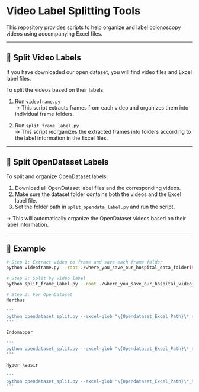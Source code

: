 # Video Label Splitting Tools

This repository provides scripts to help organize and label colonoscopy videos using accompanying Excel files.

---

## 📁 Split Video Labels

If you have downloaded our open dataset, you will find video files and Excel label files.

To split the videos based on their labels:

1. Run `videoframe.py`  
   → This script extracts frames from each video and organizes them into individual frame folders.

2. Run `split_frame_label.py`  
   → This script reorganizes the extracted frames into folders according to the label information in the Excel files.

---

## 📁 Split OpenDataset Labels

To split and organize OpenDataset labels:

1. Download all OpenDataset label files and the corresponding videos.
2. Make sure the dataset folder contains both the videos and the Excel label file.
3. Set the folder path in `split_opendata_label.py` and run the script.

→ This will automatically organize the OpenDataset videos based on their label information.

---

## 📌 Example

```bash
# Step 1: Extract video to frame and save each frame folder
python videoframe.py --root ./where_you_save_our_hospital_data_folder(SNUH_Colonscopy, CNUH_Colonoscopy) --mode scaled_time --start-sec 0 --save-images 1

# Step 2: Split by video label
python split_frame_label.py --root ./where_you_save_our_hospital_video_data_folder

# Step 3: For OpenDataset
Nerthus

'''
python opendataset_split.py --excel-glob "\{Opendataset_Excel_Path}\*_nerthus_nerthus-dataset-frames_output*.csv" --root "\data\" --dest "\data\output" --path-col Path --name-col Filename --label-col Label --strip-output-mode always --strip-keywords nerthus
'''

Endomapper

'''
python opendataset_split.py --excel-glob "\{Opendataset_Excel_Path}\*_endomapper_*.csv" --root "\data\" --dest "\data\output" --path-col Path --name-col Filename --label-col Label --allow-substring
'''

Hyper-kvasir

'''
python opendataset_split.py --excel-glob "\{Opendataset_Excel_Path}\*_hyper-kvasir_*.csv" --root "\data\" --dest "\data\output" --path-col Path --name-col Filename --label-col Label --allow-substring
'''

